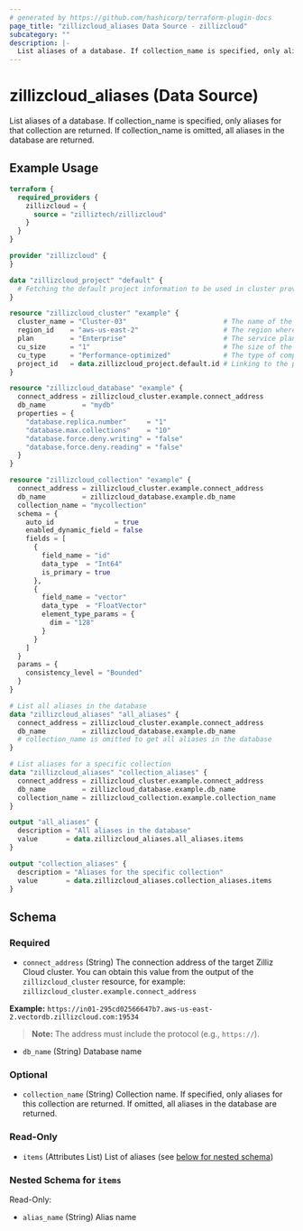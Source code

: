 ```yaml
---
# generated by https://github.com/hashicorp/terraform-plugin-docs
page_title: "zillizcloud_aliases Data Source - zillizcloud"
subcategory: ""
description: |-
  List aliases of a database. If collection_name is specified, only aliases for that collection are returned. If collection_name is omitted, all aliases in the database are returned.
---
```


# zillizcloud_aliases (Data Source)

List aliases of a database. If collection_name is specified, only aliases for that collection are returned. If collection_name is omitted, all aliases in the database are returned.

## Example Usage

```terraform
terraform {
  required_providers {
    zillizcloud = {
      source = "zilliztech/zillizcloud"
    }
  }
}

provider "zillizcloud" {
}

data "zillizcloud_project" "default" {
  # Fetching the default project information to be used in cluster provisioning
}

resource "zillizcloud_cluster" "example" {
  cluster_name = "Cluster-03"                        # The name of the cluster
  region_id    = "aws-us-east-2"                     # The region where the cluster will be deployed
  plan         = "Enterprise"                        # The service plan for the cluster
  cu_size      = "1"                                 # The size of the compute unit
  cu_type      = "Performance-optimized"             # The type of compute unit, optimized for performance
  project_id   = data.zillizcloud_project.default.id # Linking to the project ID fetched earlier
}

resource "zillizcloud_database" "example" {
  connect_address = zillizcloud_cluster.example.connect_address
  db_name         = "mydb"
  properties = {
    "database.replica.number"     = "1"
    "database.max.collections"    = "10"
    "database.force.deny.writing" = "false"
    "database.force.deny.reading" = "false"
  }
}

resource "zillizcloud_collection" "example" {
  connect_address = zillizcloud_cluster.example.connect_address
  db_name         = zillizcloud_database.example.db_name
  collection_name = "mycollection"
  schema = {
    auto_id               = true
    enabled_dynamic_field = false
    fields = [
      {
        field_name = "id"
        data_type  = "Int64"
        is_primary = true
      },
      {
        field_name = "vector"
        data_type  = "FloatVector"
        element_type_params = {
          dim = "128"
        }
      }
    ]
  }
  params = {
    consistency_level = "Bounded"
  }
}

# List all aliases in the database
data "zillizcloud_aliases" "all_aliases" {
  connect_address = zillizcloud_cluster.example.connect_address
  db_name         = zillizcloud_database.example.db_name
  # collection_name is omitted to get all aliases in the database
}

# List aliases for a specific collection
data "zillizcloud_aliases" "collection_aliases" {
  connect_address = zillizcloud_cluster.example.connect_address
  db_name         = zillizcloud_database.example.db_name
  collection_name = zillizcloud_collection.example.collection_name
}

output "all_aliases" {
  description = "All aliases in the database"
  value       = data.zillizcloud_aliases.all_aliases.items
}

output "collection_aliases" {
  description = "Aliases for the specific collection"
  value       = data.zillizcloud_aliases.collection_aliases.items
}
```

<!-- schema generated by tfplugindocs -->
## Schema

### Required

- `connect_address` (String) The connection address of the target Zilliz Cloud cluster.
You can obtain this value from the output of the `zillizcloud_cluster` resource, for example:
`zillizcloud_cluster.example.connect_address`

**Example:**
`https://in01-295cd02566647b7.aws-us-east-2.vectordb.zillizcloud.com:19534`

> **Note:** The address must include the protocol (e.g., `https://`).
- `db_name` (String) Database name

### Optional

- `collection_name` (String) Collection name. If specified, only aliases for this collection are returned. If omitted, all aliases in the database are returned.

### Read-Only

- `items` (Attributes List) List of aliases (see [below for nested schema](#nestedatt--items))

<a id="nestedatt--items"></a>
### Nested Schema for `items`

Read-Only:

- `alias_name` (String) Alias name
